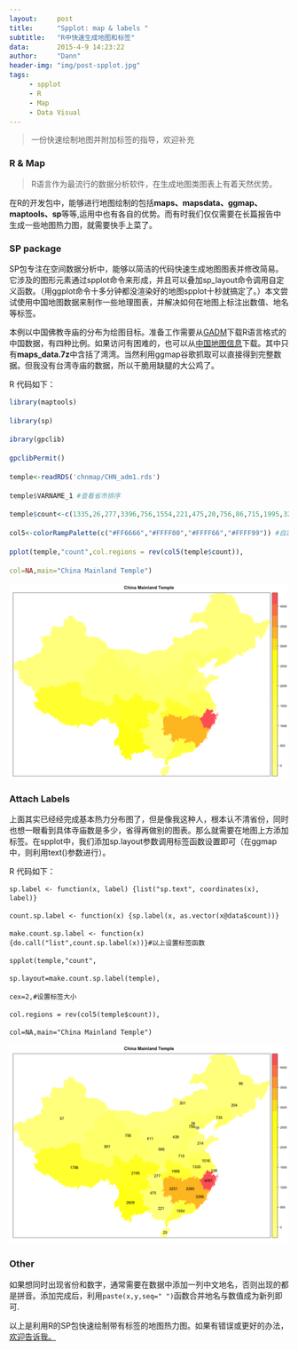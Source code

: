 ```yaml
---
layout:     post
title:      "Spplot: map & labels "
subtitle:   "R中快速生成地图和标签"
data:       2015-4-9 14:23:22
author:     "Dann"
header-img: "img/post-spplot.jpg"
tags:
     - spplot
     - R
     - Map
     - Data Visual
---
```


> 一份快速绘制地图并附加标签的指导，欢迎补充

###  R & Map   

>R语言作为最流行的数据分析软件，在生成地图类图表上有着天然优势。

在R的开发包中，能够进行地图绘制的包括**maps、mapsdata、ggmap、maptools、sp**等等,运用中也有各自的优势。而有时我们仅仅需要在长篇报告中生成一些地图热力图，就需要快手上菜了。

###  SP package
SP包专注在空间数据分析中，能够以简洁的代码快速生成地图图表并修改简易。它涉及的图形元素通过spplot命令来形成，并且可以叠加sp_layout命令调用自定义函数。（用ggplot命令十多分钟都没渲染好的地图spplot十秒就搞定了。）本文尝试使用中国地图数据来制作一些地理图表，并解决如何在地图上标注出数值、地名等标签。

本例以中国佛教寺庙的分布为绘图目标。准备工作需要从<a href="http://gadm.org/">GADM</a>下载R语言格式的中国数据，有四种比例。如果访问有困难的，也可以从<a href="http://pan.baidu.com/s/1eROX0zS">中国地图信息</a>下载。其中只有**maps_data.7z**中含括了湾湾。当然利用ggmap谷歌抓取可以直接得到完整数据。但我没有台湾寺庙的数据，所以干脆用缺腿的大公鸡了。

R 代码如下：

```r
library(maptools)

library(sp)

ibrary(gpclib)

gpclibPermit() 

temple<-readRDS('chnmap/CHN_adm1.rds')

temple$VARNAME_1 #查看省市排序

temple$count<-c(1335,26,277,3396,756,1554,221,475,20,756,86,715,1995,3231,1016,3260,204,735,301,411,801,595,214,108,439,2195,19,57,1786,2609,4057)#根据省市排序匹配对应数量,也可以调用其他数组

col5<-colorRampPalette(c("#FF6666","#FFFF00","#FFFF66","#FFFF99")) #自定义配色，其他命令如heat.colors,etc.

pplot(temple,"count",col.regions = rev(col5(temple$count)),

col=NA,main="China Mainland Temple")
```

![China Mainland Temple](/img/Rplot39.png)

###  Attach Labels
上面其实已经经完成基本热力分布图了，但是像我这种人，根本认不清省份，同时也想一眼看到具体寺庙数是多少，省得再做别的图表。那么就需要在地图上方添加标签。在spplot中，我们添加sp.layout参数调用标签函数设置即可（在ggmap中，则利用text()参数进行）。

R 代码如下：

    sp.label <- function(x, label) {list("sp.text", coordinates(x), label)}

    count.sp.label <- function(x) {sp.label(x, as.vector(x@data$count))}

    make.count.sp.label <- function(x) {do.call("list",count.sp.label(x))}#以上设置标签函数
 
    spplot(temple,"count",

    sp.layout=make.count.sp.label(temple),

    cex=2,#设置标签大小

    col.regions = rev(col5(temple$count)),

    col=NA,main="China Mainland Temple")

![China Mainland Temple](/img/Rplot38.png)

###  Other
如果想同时出现省份和数字，通常需要在数据中添加一列中文地名，否则出现的都是拼音。添加完成后，利用`paste(x,y,seq=" ")`函数合并地名与数值成为新列即可.

以上是利用R的SP包快速绘制带有标签的地图热力图。如果有错误或更好的办法，<a href="mailto:dannsaoyou@gmail.com">欢迎告诉我。</a>